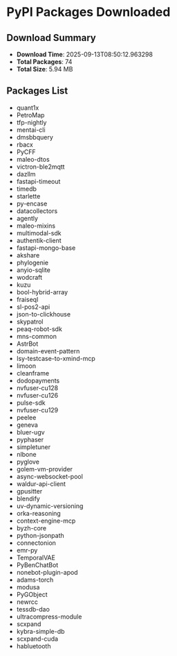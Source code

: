 # PyPI Packages Downloaded

## Download Summary
- **Download Time**: 2025-09-13T08:50:12.963298
- **Total Packages**: 74
- **Total Size**: 5.94 MB

## Packages List
- quant1x
- PetroMap
- tfp-nightly
- mentai-cli
- dmsbbquery
- rbacx
- PyCFF
- maleo-dtos
- victron-ble2mqtt
- dazllm
- fastapi-timeout
- timedb
- starlette
- py-encase
- datacollectors
- agently
- maleo-mixins
- multimodal-sdk
- authentik-client
- fastapi-mongo-base
- akshare
- phylogenie
- anyio-sqlite
- wodcraft
- kuzu
- bool-hybrid-array
- fraiseql
- sl-pos2-api
- json-to-clickhouse
- skypatrol
- peaq-robot-sdk
- mns-common
- AstrBot
- domain-event-pattern
- lsy-testcase-to-xmind-mcp
- limoon
- cleanframe
- dodopayments
- nvfuser-cu128
- nvfuser-cu126
- pulse-sdk
- nvfuser-cu129
- peelee
- geneva
- bluer-ugv
- pyphaser
- simpletuner
- nlbone
- pyglove
- golem-vm-provider
- async-websocket-pool
- waldur-api-client
- gpusitter
- blendify
- uv-dynamic-versioning
- orka-reasoning
- context-engine-mcp
- byzh-core
- python-jsonpath
- connectonion
- emr-py
- TemporalVAE
- PyBenChatBot
- nonebot-plugin-apod
- adams-torch
- modusa
- PyGObject
- newrcc
- tessdb-dao
- ultracompress-module
- scxpand
- kybra-simple-db
- scxpand-cuda
- habluetooth
